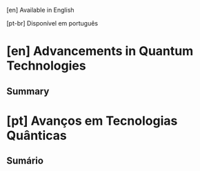 
[en] Available in English

[pt-br] Disponível em português

# [en] Advancements in Quantum Technologies

## Summary

# [pt] Avanços em Tecnologias Quânticas

## Sumário

